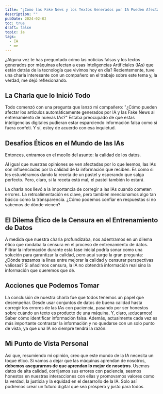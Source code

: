 ```yaml
---
title: "¿Cómo las Fake News y los Textos Generados por IA Pueden Afectar a las Inteligencias Artificiales?"
description: ""
pubDate: 2024-02-02
toc: true
draft: false
topic: ia
tags:
  - IA
  - me
---
```


¿Alguna vez te has preguntado cómo las noticias falsas y los textos generados por máquinas afectan a esas Inteligencias
Artificiales (IAs) que están detrás de la tecnología que vivimos hoy en día? Recientemente, tuve una charla interesante
con un compañero en el trabajo sobre este tema y, la verdad, me dejó reflexionando.

## La Charla que lo Inició Todo

Todo comenzó con una pregunta que lanzó mi compañero: "¿Cómo pueden afectar los artículos automáticamente generados por
IA y las Fake News al entrenamiento de nuevas IAs?" Estaba preocupado de que estas inteligencias digitales pudieran
estar esparciendo información falsa como si fuera confeti. Y sí, estoy de acuerdo con esa inquietud.

## Desafíos Éticos en el Mundo de las IAs

Entonces, entramos en el meollo del asunto: la calidad de los datos.

Al igual que nuestras opiniones se ven afectadas por lo que leemos, las IAs son influenciadas por la calidad de la
información que reciben. Es como si les estuviéramos dando la receta de un pastel y esperando que salga perfecto. Pero,
claro, si la receta está mal, el pastel también lo estará.

La charla nos llevó a la importancia de corregir a las IAs cuando cometen errores. La retroalimentación es clave, pero
también mencionamos algo tan básico como la transparencia. ¿Cómo podemos confiar en respuestas si no sabemos de dónde
vienen?

## **El Dilema Ético de la Censura en el Entrenamiento de Datos**

A medida que nuestra charla profundizaba, nos adentramos en un dilema ético que rondaba la censura en el proceso de
entrenamiento de datos. Filtrar la información durante esta fase inicial podría sonar como una solución para garantizar
la calidad, pero aquí surge la gran pregunta: ¿Dónde trazamos la línea entre mejorar la calidad y censurar perspectivas
valiosas? Si añadimos censura, la IA no obtendrá información real sino la información que queremos que dé.

## Acciones que Podemos Tomar

La conclusión de nuestra charla fue que todos tenemos un papel que desempeñar. Desde usar conjuntos de datos de buena
calidad hasta corregir los errores de las IAs con paciencia, pasando por ser honestos sobre cuándo un texto es producto
de una máquina. Y, claro, ¡educarnos! Saber cómo identificar información falsa. Además, actualmente cada vez es más
importante contrastar la información y no quedarse con un solo punto de vista, ya que una IA no siempre tendrá la razón.

## Mi Punto de Vista Personal

Así que, resumiendo mi opinión, creo que este mundo de la IA necesita un toque ético. Si vamos a dejar que las máquinas
aprendan de nosotros, **debemos asegurarnos de que aprendan lo mejor de nosotros**. Usemos datos de alta calidad,
corrijamos sus errores con paciencia, seamos honestos en nuestras interacciones con ellas y promovamos valores como la
verdad, la justicia y la equidad en el desarrollo de la IA. Solo así podremos crear un futuro digital que sea próspero y
justo para todos.
